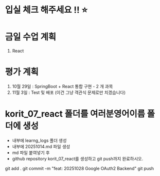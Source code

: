 # 입실 체크 해주세요 !! ⭐
# 금일 수업 계획
1. React
# 평가 계획
1. 10월 29일 : SpringBoot + React 통합 구현 - 2 개 과목
2. 11월 3일 : Test 및 배포 (이건 그냥 객관식 문제로만 치겠습니다)

# korit_07_react 폴더를 여러분영어이름 폴더에 생성
- 내부에 learng_logs 폴더 생성
- 내부에 20251014.md 파일 생성
- md 파일 붙여넣기 후
- github repository korit_07_react를 생성하고 git push까지 완료하시오.

git add .
git commit -m "feat: 20251028 Google OAuth2 Backend"
git push